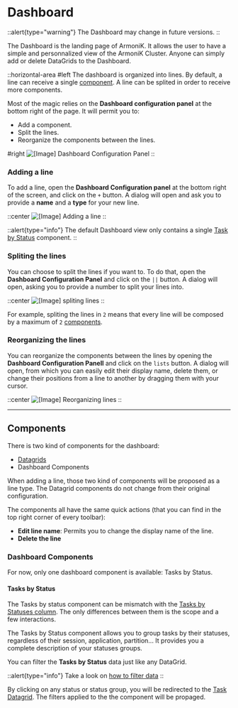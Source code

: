 # Dashboard

::alert{type="warning"}
The Dashboard may change in future versions.
::

The Dashboard is the landing page of ArmoniK. It allows the user to have a simple and personnalized view of the ArmoniK Cluster. Anyone can simply add or delete DataGrids to the Dashboard.

::horizontal-area
#left
The dashboard is organized into lines. By default, a line can receive a single [component](#components). A line can be splited in order to receive more components.

Most of the magic relies on the **Dashboard configuration panel** at the bottom right of the page. It will permit you to:

- Add a component.
- Split the lines.
- Reorganize the components between the lines.

#right
![\[Image\] Dashboard Configuration Panel](https://armonik-public-images.s3.eu-west-3.amazonaws.com/Documentation-GUI/dashboard-configuration-panel.png)
::

### Adding a line

To add a line, open the **Dashboard Configuration panel** at the bottom right of the screen, and click on the `+` button. A dialog will open and ask you to provide a **name** and a **type** for your new line.

::center
![\[Image\] Adding a line](https://armonik-public-images.s3.eu-west-3.amazonaws.com/Documentation-GUI/add-line.png)
::

::alert{type="info"}
The default Dashboard view only contains a single [Task by Status](#tasks-by-status) component.
::

### Spliting the lines

You can choose to split the lines if you want to. To do that, open the **Dashboard Configuration Panel** and click on the `||` button. A dialog will open, asking you to provide a number to split your lines into.

::center
![\[Image\] spliting lines](https://armonik-public-images.s3.eu-west-3.amazonaws.com/Documentation-GUI/dashboard-spliting-lines.png)
::

For example, spliting the lines in `2` means that every line will be composed by a maximum of `2` [components](#components).

### Reorganizing the lines

You can reorganize the components between the lines by opening the **Dashboard Configuration Panell** and click on the `lists` button. A dialog will open, from which you can easily edit their display name, delete them, or change their positions from a line to another by dragging them with your cursor.

::center
![\[Image\] Reorganizing lines](https://armonik-public-images.s3.eu-west-3.amazonaws.com/Documentation-GUI/dashboard-reorganizing-lines.png)
::

---

## Components

There is two kind of components for the dashboard:
- [Datagrids](./6.DataGrids/1.introduction.md)
- Dashboard Components

When adding a line, those two kind of components will be proposed as a line type. The Datagrid components do not change from their original configuration.

The components all have the same quick actions (that you can find in the top right corner of every toolbar):

- **Edit line name**: Permits you to change the display name of the line.
- **Delete the line**

### Dashboard Components

For now, only one dashboard component is available: Tasks by Status.

#### Tasks by Status

The Tasks by status component can be mismatch with the [Tasks by Statuses column](./6.DataGrids/3.columns.md#tasks-by-statuses). The only differences between them is the scope and a few interactions.

The Tasks by Status component allows you to group tasks by their statuses, regardless of their session, application, partition... It provides you a complete description of your statuses groups.

You can filter the **Tasks by Status** data just like any DataGrid.

::alert{type="info"}
Take a look on [how to filter data](./6.DataGrids/6.filtering.md#how-filters-work)
::

By clicking on any status or status group, you will be redirected to the [Task Datagrid](./7.Data/4.Tasks.md). The filters applied to the the component will be propaged.